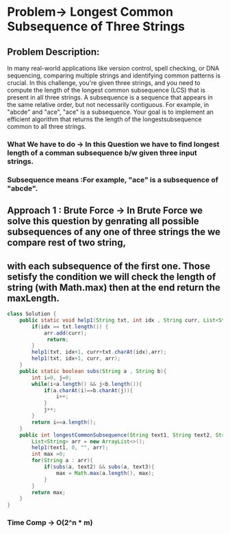 #  Problem-> Longest Common Subsequence of Three Strings
##  Problem Description:
In many real-world applications like version control, spell checking, or DNA sequencing, comparing multiple strings and identifying common patterns is crucial.
In this challenge, you're given three strings, and you need to compute the length of the longest common subsequence (LCS) that is present in all three strings.
A subsequence is a sequence that appears in the same relative order, but not necessarily contiguous. For example, in "abcde" and "ace", "ace" is a subsequence.
Your goal is to implement an efficient algorithm that returns the length of the longestsubsequence common to all three strings.
### What We have to do -> In this Question we have to find longest length of a comman subsequence b/w given three input strings. 
###  Subsequence means :For example, "ace" is a subsequence of "abcde".

## Approach 1 : Brute Force -> In Brute Force we solve this question by genrating all possible subsequences of any one of three strings the we compare rest of two string,
##  with each subsequence of the first one. Those setisfy the condition we will check the length of string (with Math.max) then at the end return the maxLength.
```java
class Solution {
    public static void help1(String txt, int idx , String curr, List<String> arr){
        if(idx == txt.length()) {
            arr.add(curr);
             return;
        }
        help1(txt, idx+1, curr+txt.charAt(idx),arr);
        help1(txt, idx+1, curr, arr);
    }
    public static boolean subs(String a , String b){
        int i=0, j=0;
        while(i<a.length() && j<b.length()){
            if(a.charAt(i)==b.charAt(j)){
                i++;
            }
            j++;
        }
        return i==a.length();
    }
    public int longestCommonSubsequence(String text1, String text2, String text3) {
        List<String> arr = new ArrayList<>();
        help1(text1, 0, "", arr);
        int max =0;
        for(String a : arr){
            if(subs(a, text2) && subs(a, text3){
                max = Math.max(a.length(), max);
            }
        }
        return max;
    }
}
```
###  Time Comp -> O(2^n * m)
